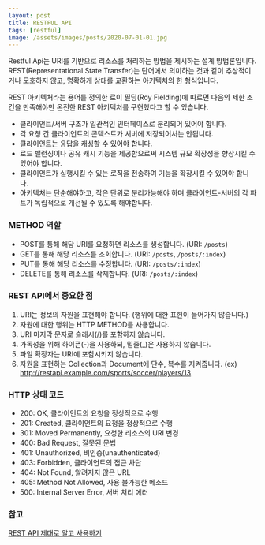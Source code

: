 ```yaml
---
layout: post
title: RESTFUL API
tags: [restful]
image: /assets/images/posts/2020-07-01-01.jpg
---
```


Restful Api는 URI를 기반으로 리소스를 처리하는 방법을 제시하는 설계 방법론입니다. REST(Representational State Transfer)는 단어에서 의미하는 것과 같이 추상적이거나 모호하지 않고, 명확하게 상태를 교환하는 아키텍처의 한 형식입니다.

REST 아키텍처라는 용어를 정의한 로이 필딩(Roy Fielding)에 따르면 다음의 제한 조건을 만족해야만 온전한 REST 아키텍처를 구현했다고 할 수 있습니다. 

  * 클라이언트/서버 구조가 일관적인 인터페이스로 분리되어 있어야 합니다.
  * 각 요청 간 클라이언트의 콘텍스트가 서버에 저장되어서는 안됩니다.
  * 클라이언트는 응답을 캐싱할 수 있어야 합니다.
  * 로드 밸런싱이나 공유 캐시 기능을 제공함으로써 시스템 규모 확장성을 향상시킬 수 있어야 합니다.
  * 클라이언트가 실행시킬 수 있는 로직을 전송하여 기능을 확장시킬 수 있어야 합니다.
  * 아키텍처는 단순해야하고, 작은 단위로 분리가능해야 하며 클라이언트-서버의 각 파트가 독립적으로 개선될 수 있도록 해야합니다.

### METHOD 역할

  * POST를 통해 해당 URI를 요청하면 리소스를 생성합니다. (URI: `/posts`)
  * GET를 통해 해당 리소스를 조회합니다. (URI: `/posts`, `/posts/:index`)
  * PUT를 통해 해당 리소스를 수정합니다. (URI: `/posts/:index`)
  * DELETE를 통해 리소스를 삭제합니다. (URI: `/posts/:index`)

### REST API에서 중요한 점

1. URI는 정보의 자원을 표현해야 합니다. (행위에 대한 표현이 들어가지 않습니다.)
2. 자원에 대한 행위는 HTTP METHOD를 사용합니다.
3. URI 마지막 문자로 슬래시(/)를 포함하지 않습니다.
4. 가독성을 위해 하이픈(-)을 사용하되, 밑줄(_)은 사용하지 않습니다.
5. 파일 확장자는 URI에 포함시키지 않습니다.
6. 자원을 표현하는 Collection과 Document에 단수, 복수를 지켜줍니다. (ex) http://restapi.example.com/sports/soccer/players/13

### HTTP 상태 코드

* 200: OK, 클라이언트의 요청을 정상적으로 수행
* 201: Created, 클라이언트의 요청을 정상적으로 수행
* 301: Moved Permanently, 요청한 리소스의 URI 변경
* 400: Bad Request, 잘못된 문법
* 401: Unauthorized, 비인증(unauthenticated)
* 403: Forbidden, 클라이언트의 접근 차단
* 404: Not Found, 알려지지 않은 URL
* 405: Method Not Allowed, 사용 불가능한 메소드
* 500: Internal Server Error, 서버 처리 에러

### 참고

[REST API 제대로 알고 사용하기](http://meetup.toast.com/posts/92 'REST API 제대로 알고 사용하기')